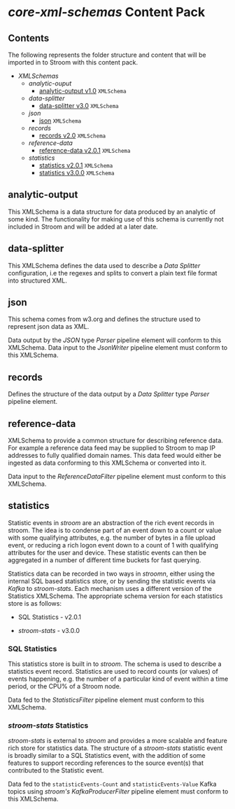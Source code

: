 # _core-xml-schemas_ Content Pack

## Contents

The following represents the folder structure and content that will be imported in to Stroom with this content pack.

* _XMLSchemas_ 
    * _analytic-ouput_ 
        * [analytic-output v1.0](#analytic-output) `XMLSchema`
    * _data-splitter_ 
        * [data-splitter v3.0](#data-splitter) `XMLSchema`
    * _json_ 
        * [json](#json) `XMLSchema`
    * _records_ 
        * [records v2.0](#records) `XMLSchema`
    * _reference-data_ 
        * [reference-data v2.0.1](#reference-data) `XMLSchema`
    * _statistics_ 
        * [statistics v2.0.1](#statistics) `XMLSchema`
        * [statistics v3.0.0](#statistics) `XMLSchema`


## analytic-output 

This XMLSchema is a data structure for data produced by an analytic of some kind. The functionality for making use of this schema is currently not included in Stroom and will be added at a later date.

## data-splitter 

This XMLSchema defines the data used to describe a _Data Splitter_ configuration, i.e the regexes and splits to convert a plain text file format into structured XML.

## json 

This schema comes from w3.org and defines the structure used to represent json data as XML.

Data output by the _JSON_ type _Parser_ pipeline element will conform to this XMLSchema. Data input to the _JsonWriter_ pipeline element must conform to this XMLSchema.

## records

Defines the structure of the data output by a _Data Splitter_ type _Parser_ pipeline element.

## reference-data

XMLSchema to provide a common structure for describing reference data. For example a reference data feed may be supplied to Stroom to map IP addresses to fully qualified domain names. This data feed would either be ingested as data conforming to this XMLSchema or converted into it.

Data input to the _ReferenceDataFilter_ pipeline element must conform to this XMLSchema.

## statistics

Statistic events in _stroom_ are an abstraction of the rich event records in stroom. The idea is to condense part of an event down to a count or value with some qualifying attributes, e.g. the number of bytes in a file upload event, or reducing a rich logon event down to a count of 1 with qualifying attributes for the user and device. These statistic events can then be aggregated in a number of different time buckets for fast querying. 

Statistics data can be recorded in two ways in _stroomn_, either using the internal SQL based statistics store, or by sending the statistic events via _Kafka_ to _stroom-stats_. Each mechanism uses a different version of the Statistics XMLSchema. The appropriate schema version for each statistics store is as follows:

* SQL Statistics - v2.0.1

* _stroom-stats_ - v3.0.0

### SQL Statistics

This statistics store is built in to _stroom_.  The schema is used to describe a statistics event record. Statistics are used to record counts (or values) of events happening, e.g. the number of a particular kind of event within a time period, or the CPU% of a Stroom node.

Data fed to the _StatisticsFilter_ pipeline element must conform to this XMLSchema.

### _stroom-stats_ Statistics
_stroom-stats_ is external to _stroom_ and provides a more scalable and feature rich store for statistics data. The structure of a _stroom-stats_ statistic event is broadly similar to a SQL Statistics event, with the addition of some features to support recording references to the source event(s) that contributed to the Statistic event.

Data fed to the `statisticEvents-Count` and `statisticEvents-Value` Kafka topics using _stroom's_ _KafkaProducerFilter_ pipeline element must conform to this XMLSchema.
